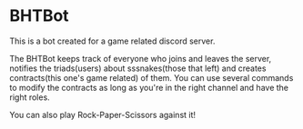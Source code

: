 # BHTBot
This is a bot created for a game related discord server.


The BHTBot keeps track of everyone who joins and leaves the server, notifies the triads(users) about sssnakes(those that left) and creates contracts(this one's game related) of them. You can use several commands to modify the contracts as long as you're in the right channel and have the right roles.

You can also play Rock-Paper-Scissors against it!
